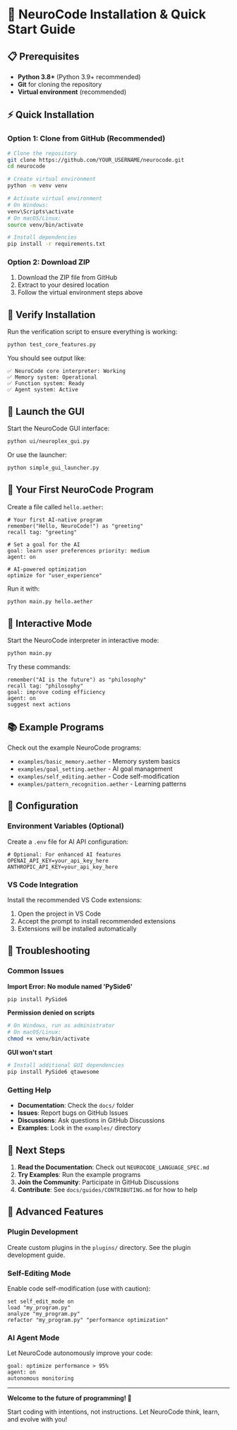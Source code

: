 # 🚀 NeuroCode Installation & Quick Start Guide

## 📋 Prerequisites

- **Python 3.8+** (Python 3.9+ recommended)
- **Git** for cloning the repository
- **Virtual environment** (recommended)

## ⚡ Quick Installation

### Option 1: Clone from GitHub (Recommended)

```bash
# Clone the repository
git clone https://github.com/YOUR_USERNAME/neurocode.git
cd neurocode

# Create virtual environment
python -m venv venv

# Activate virtual environment
# On Windows:
venv\Scripts\activate
# On macOS/Linux:
source venv/bin/activate

# Install dependencies
pip install -r requirements.txt
```

### Option 2: Download ZIP

1. Download the ZIP file from GitHub
2. Extract to your desired location
3. Follow the virtual environment steps above

## 🧪 Verify Installation

Run the verification script to ensure everything is working:

```bash
python test_core_features.py
```

You should see output like:
```
✅ NeuroCode core interpreter: Working
✅ Memory system: Operational
✅ Function system: Ready
✅ Agent system: Active
```

## 🎨 Launch the GUI

Start the NeuroCode GUI interface:

```bash
python ui/neuroplex_gui.py
```

Or use the launcher:

```bash
python simple_gui_launcher.py
```

## 📝 Your First NeuroCode Program

Create a file called `hello.aether`:

```neurocode
# Your first AI-native program
remember("Hello, NeuroCode!") as "greeting"
recall tag: "greeting"

# Set a goal for the AI
goal: learn user preferences priority: medium
agent: on

# AI-powered optimization
optimize for "user_experience"
```

Run it with:

```bash
python main.py hello.aether
```

## 🧠 Interactive Mode

Start the NeuroCode interpreter in interactive mode:

```bash
python main.py
```

Try these commands:
```neurocode
remember("AI is the future") as "philosophy"
recall tag: "philosophy"
goal: improve coding efficiency
agent: on
suggest next actions
```

## 📚 Example Programs

Check out the example NeuroCode programs:

- `examples/basic_memory.aether` - Memory system basics
- `examples/goal_setting.aether` - AI goal management
- `examples/self_editing.aether` - Code self-modification
- `examples/pattern_recognition.aether` - Learning patterns

## 🔧 Configuration

### Environment Variables (Optional)

Create a `.env` file for AI API configuration:

```env
# Optional: For enhanced AI features
OPENAI_API_KEY=your_api_key_here
ANTHROPIC_API_KEY=your_api_key_here
```

### VS Code Integration

Install the recommended VS Code extensions:

1. Open the project in VS Code
2. Accept the prompt to install recommended extensions
3. Extensions will be installed automatically

## 🐛 Troubleshooting

### Common Issues

**Import Error: No module named 'PySide6'**
```bash
pip install PySide6
```

**Permission denied on scripts**
```bash
# On Windows, run as administrator
# On macOS/Linux:
chmod +x venv/bin/activate
```

**GUI won't start**
```bash
# Install additional GUI dependencies
pip install PySide6 qtawesome
```

### Getting Help

- **Documentation**: Check the `docs/` folder
- **Issues**: Report bugs on GitHub Issues
- **Discussions**: Ask questions in GitHub Discussions
- **Examples**: Look in the `examples/` directory

## 🎯 Next Steps

1. **Read the Documentation**: Check out `NEUROCODE_LANGUAGE_SPEC.md`
2. **Try Examples**: Run the example programs
3. **Join the Community**: Participate in GitHub Discussions
4. **Contribute**: See `docs/guides/CONTRIBUTING.md` for how to help

## 🌟 Advanced Features

### Plugin Development

Create custom plugins in the `plugins/` directory. See the plugin development guide.

### Self-Editing Mode

Enable code self-modification (use with caution):

```neurocode
set self_edit_mode on
load "my_program.py"
analyze "my_program.py"
refactor "my_program.py" "performance optimization"
```

### AI Agent Mode

Let NeuroCode autonomously improve your code:

```neurocode
goal: optimize performance > 95%
agent: on
autonomous monitoring
```

---

**Welcome to the future of programming! 🧬**

Start coding with intentions, not instructions. Let NeuroCode think, learn, and evolve with you!
